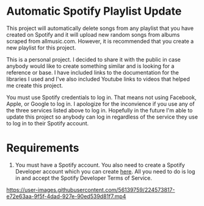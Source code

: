 # Automatic Spotify Playlist Update
This project will automatically delete songs from any playlist that you have created on Spotify and it will upload new random songs from albums scraped from allmusic.com. However, it is recommended that you create a new playlist for this project.

This is a personal project. I decided to share it with the public in case anybody would like to create something similar and is looking for a reference or base.
I have included links to the documentation for the libraries I used and I've also included Youtube links to videos that helped me create this project.

You must use Spotify credentials to log in. That means not using Facebook, Apple, or Google to log in. I apologize for the inconvience if you use any of the three services listed above to log in. Hopefully in the future I'm able to update this project so anybody can log in regardless of the service they use to log in to their Spotify account. 

# Requirements
1. You must have a Spotify account. You also need to create a Spotify Developer account which you can create [here](https://developer.spotify.com/dashboard/). All you need to do is log in and accept the Spotify Developer Terms of Service.

https://user-images.githubusercontent.com/56139759/224573817-e72e63aa-9f5f-4dad-927e-90ed539d81f7.mp4

